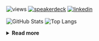 ![views](https://komarev.com/ghpvc/?username=chck&color=blueviolet)
[![speakerdeck](https://img.shields.io/badge/Speaker_Deck-chck-8a2be2?style=flat-square&logo=speaker-deck)](https://speakerdeck.com/chck)
[![linkedin](https://img.shields.io/badge/LinkedIn-chck-8a2be2?style=flat-square&logo=linkedin)](https://www.linkedin.com/in/chck/)

<p align="left"> 
  <img alt="GitHub Stats" align="center" height="150" src="https://github-readme-stats-nine-umber-51.vercel.app/api?username=chck&count_private=true&show_icons=true&hide_title=true&theme=buefy" />
  <img alt="Top Langs" align="center" height="150" src="https://github-readme-stats-nine-umber-51.vercel.app/api/top-langs/?username=chck&layout=compact&count_private=true&show_icons=true&hide_title=true&theme=buefy" />
</p>

<details>
  <summary><b>Read more</b></summary>
  <br>

  <!--START_SECTION:waka-->
**🐱 My GitHub Data** 

> 📦 82.2 kB Used in GitHub's Storage 
 > 
> 🏆 296 Contributions in the Year 2024
 > 
> 💼 Opted to Hire
 > 
> 📜 133 Public Repositories 
 > 
> 🔑 21 Private Repositories 
 > 
**I'm a Night 🦉** 

```text
🌞 Morning                837 commits         ███░░░░░░░░░░░░░░░░░░░░░░   13.41 % 
🌆 Daytime                1979 commits        ████████░░░░░░░░░░░░░░░░░   31.70 % 
🌃 Evening                1797 commits        ███████░░░░░░░░░░░░░░░░░░   28.79 % 
🌙 Night                  1629 commits        ███████░░░░░░░░░░░░░░░░░░   26.10 % 
```
📅 **I'm Most Productive on Thursday** 

```text
Monday                   1274 commits        █████░░░░░░░░░░░░░░░░░░░░   20.41 % 
Tuesday                  974 commits         ████░░░░░░░░░░░░░░░░░░░░░   15.60 % 
Wednesday                1051 commits        ████░░░░░░░░░░░░░░░░░░░░░   16.84 % 
Thursday                 1394 commits        ██████░░░░░░░░░░░░░░░░░░░   22.33 % 
Friday                   630 commits         ███░░░░░░░░░░░░░░░░░░░░░░   10.09 % 
Saturday                 365 commits         █░░░░░░░░░░░░░░░░░░░░░░░░   05.85 % 
Sunday                   554 commits         ██░░░░░░░░░░░░░░░░░░░░░░░   08.88 % 
```


📊 **This Week I Spent My Time On** 

```text
💬 Programming Languages: 
Other                    19 hrs 19 mins      ████████████████████░░░░░   79.60 % 
Terraform                2 hrs 6 mins        ██░░░░░░░░░░░░░░░░░░░░░░░   08.67 % 
sshconfig                44 mins             █░░░░░░░░░░░░░░░░░░░░░░░░   03.05 % 
Makefile                 41 mins             █░░░░░░░░░░░░░░░░░░░░░░░░   02.85 % 
Ruby                     39 mins             █░░░░░░░░░░░░░░░░░░░░░░░░   02.74 % 

🔥 Editors: 
Chrome                   18 hrs 48 mins      ███████████████████░░░░░░   77.53 % 
Neovim                   5 hrs 15 mins       █████░░░░░░░░░░░░░░░░░░░░   21.65 % 
PyCharm                  11 mins             ░░░░░░░░░░░░░░░░░░░░░░░░░   00.81 % 
```

**I Mostly Code in Python** 

```text
Python                   43 repos            █████████░░░░░░░░░░░░░░░░   34.13 % 
Jupyter Notebook         18 repos            ████░░░░░░░░░░░░░░░░░░░░░   14.29 % 
Rust                     7 repos             █░░░░░░░░░░░░░░░░░░░░░░░░   05.56 % 
TypeScript               4 repos             █░░░░░░░░░░░░░░░░░░░░░░░░   03.17 % 
Astro                    1 repo              ░░░░░░░░░░░░░░░░░░░░░░░░░   00.79 % 
```



**Timeline**

![Lines of Code chart](https://raw.githubusercontent.com/chck/chck/main/assets/bar_graph.png)


 Last Updated on 2024-05-12 01:37 UTC
<!--END_SECTION:waka-->
</details>

